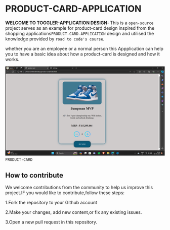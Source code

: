 # PRODUCT-CARD-APPLICATION

**WELCOME TO TOGGLER-APPLICATION DESIGN:**
This is a `open-source` project serves as an example for product-card design inspired from the shopping applications` PRODUCT-CARD-APPLICATION
` design and utilised the knowledge provided by `road to code's
course`.

whether you are an employee or a normal person this Appplication can help you to have a basic idea about how a product-card  is designed and how it  works.

![output](productcard.png)
`PRODUCT-CARD`


## How to contribute 

We welcome contributions from the community to help us improve this project.IF you would like to contribute,follow these steps:

1.Fork the repository to your Github account 

2.Make your changes, add new content,or fix any existing issues.

3.Open a new pull request in this repository.
